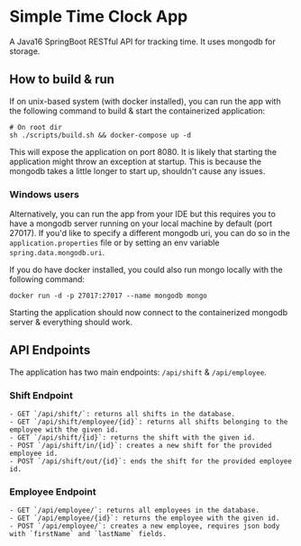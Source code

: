 # Simple Time Clock App

A Java16 SpringBoot RESTful API for tracking time. It uses mongodb for storage.

## How to build & run

If on unix-based system (with docker installed), you can run the app with the following command to build & start the containerized application:

```
# On root dir
sh ./scripts/build.sh && docker-compose up -d

```

This will expose the application on port 8080. It is likely that starting the application might throw an exception at startup. This is because the mongodb takes a little longer to start up, shouldn't cause any issues.

### Windows users

Alternatively, you can run the app from your IDE but this requires you to have a mongodb server running on your local machine by default (port 27017). If you'd like to specify a different mongodb uri, you can do so in the `application.properties` file or by setting an env variable `spring.data.mongodb.uri`.

If you do have docker installed, you could also run mongo locally with the following command:

```
docker run -d -p 27017:27017 --name mongodb mongo
```

Starting the application should now connect to the containerized mongodb server & everything should work.

## API Endpoints

The application has two main endpoints: `/api/shift` & `/api/employee`.

### Shift Endpoint

    - GET `/api/shift/`: returns all shifts in the database.
    - GET `/api/shift/employee/{id}`: returns all shifts belonging to the employee with the given id.
    - GET `/api/shift/{id}`: returns the shift with the given id.
    - POST `/api/shift/in/{id}`: creates a new shift for the provided employee id.
    - POST `/api/shift/out/{id}`: ends the shift for the provided employee id.

### Employee Endpoint

    - GET `/api/employee/`: returns all employees in the database.
    - GET `/api/employee/{id}`: returns the employee with the given id.
    - POST `/api/employee/`: creates a new employee, requires json body with `firstName` and `lastName` fields.
